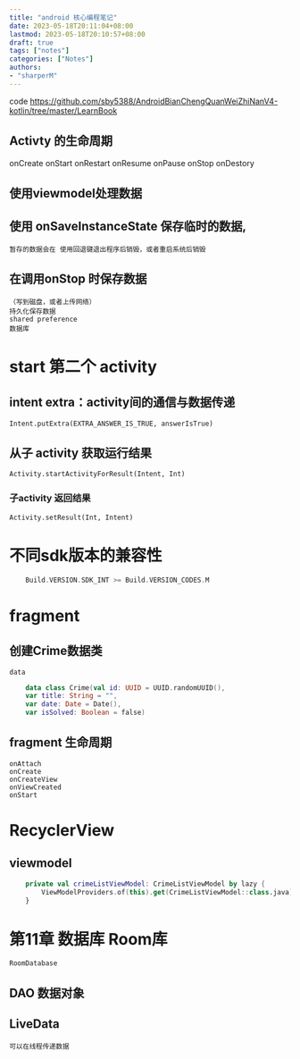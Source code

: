 ```yaml
---
title: "android 核心编程笔记"
date: 2023-05-18T20:11:04+08:00
lastmod: 2023-05-18T20:10:57+08:00
draft: true
tags: ["notes"]
categories: ["Notes"]
authors:
- "sharperM"
---
```


code
https://github.com/sby5388/AndroidBianChengQuanWeiZhiNanV4-kotlin/tree/master/LearnBook

## Activty 的生命周期
onCreate
onStart
onRestart
onResume
onPause
onStop
onDestory

## 使用viewmodel处理数据

## 使用 onSaveInstanceState 保存临时的数据, 
    暂存的数据会在 使用回退键退出程序后销毁，或者重启系统后销毁

## 在调用onStop 时保存数据
    （写到磁盘，或者上传网络）  
    持久化保存数据
    shared preference
    数据库

# start 第二个 activity

##  intent extra：activity间的通信与数据传递
    Intent.putExtra(EXTRA_ANSWER_IS_TRUE, answerIsTrue)
## 从子 activity 获取运行结果
    Activity.startActivityForResult(Intent, Int)
### 子activity 返回结果 
    Activity.setResult(Int, Intent)

# 不同sdk版本的兼容性

```kotlin
    Build.VERSION.SDK_INT >= Build.VERSION_CODES.M
```

# fragment


## 创建Crime数据类

    data

```kotlin
    data class Crime(val id: UUID = UUID.randomUUID(),
    var title: String = "",
    var date: Date = Date(),
    var isSolved: Boolean = false)
```

## fragment 生命周期
    
    onAttach
    onCreate
    onCreateView
    onViewCreated
    onStart


# RecyclerView

## viewmodel

```kotlin
    private val crimeListViewModel: CrimeListViewModel by lazy {
        ViewModelProviders.of(this).get(CrimeListViewModel::class.java)
    }
```


# 第11章 数据库 Room库
    RoomDatabase
## DAO 数据对象
## LiveData 
    可以在线程传递数据
